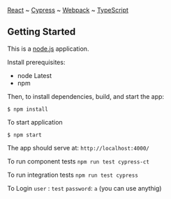 [React](https://reactjs.org/) ~ [Cypress](https://www.cypress.io/) ~ [Webpack](https://webpack.js.org/) ~ [TypeScript](https://www.typescriptlang.org/)

Getting Started
---------------

This is a [node.js](https://nodejs.org/) application.

Install prerequisites:
  * node Latest
  * npm 

Then, to install dependencies, build, and start the app:

`$ npm install`

To start application 

`$ npm start`

The app should serve at: `http://localhost:4000/`

To run component tests
`npm run test cypress-ct`

To run integration tests
`npm run test cypress`

To Login 
`user` : `test` 
`password`: `a` (you can use anythig)

